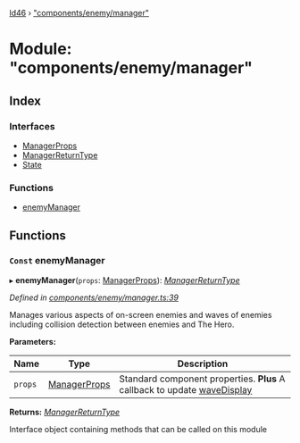 [ld46](../README.md) › ["components/enemy/manager"](_components_enemy_manager_.md)

# Module: "components/enemy/manager"

## Index

### Interfaces

* [ManagerProps](../interfaces/_components_enemy_manager_.managerprops.md)
* [ManagerReturnType](../interfaces/_components_enemy_manager_.managerreturntype.md)
* [State](../interfaces/_components_enemy_manager_.state.md)

### Functions

* [enemyManager](_components_enemy_manager_.md#const-enemymanager)

## Functions

### `Const` enemyManager

▸ **enemyManager**(`props`: [ManagerProps](../interfaces/_components_enemy_manager_.managerprops.md)): *[ManagerReturnType](../interfaces/_components_enemy_manager_.managerreturntype.md)*

*Defined in [components/enemy/manager.ts:39](https://github.com/jrod-disco/ld46-keepalive/blob/2baec31/src/components/enemy/manager.ts#L39)*

Manages various aspects of on-screen enemies and waves of enemies including collision detection between enemies and The Hero.

**Parameters:**

Name | Type | Description |
------ | ------ | ------ |
`props` | [ManagerProps](../interfaces/_components_enemy_manager_.managerprops.md) | Standard component properties. **Plus** A callback to update [waveDisplay](_components_wavedisplay_index_.md#const-wavedisplay)  |

**Returns:** *[ManagerReturnType](../interfaces/_components_enemy_manager_.managerreturntype.md)*

Interface object containing methods that can be called on this module
